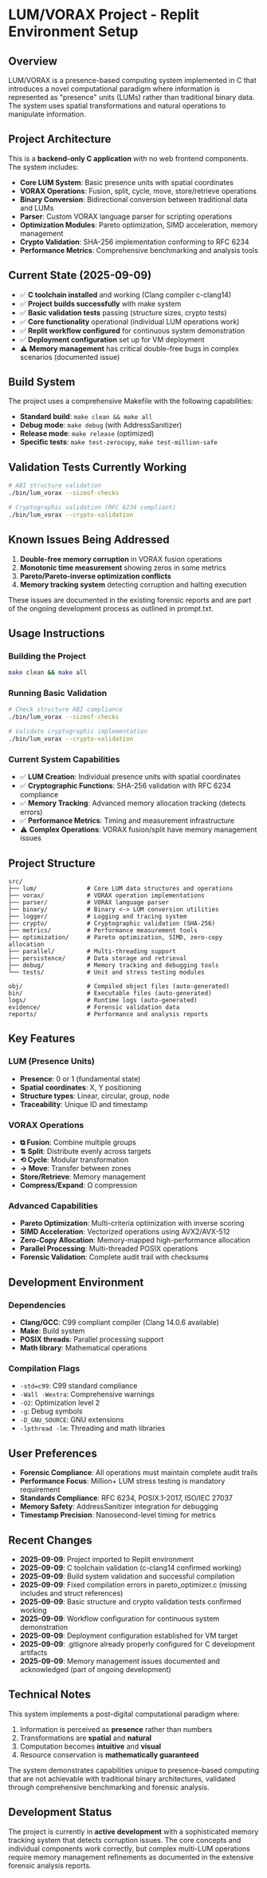 # LUM/VORAX Project - Replit Environment Setup

## Overview
LUM/VORAX is a presence-based computing system implemented in C that introduces a novel computational paradigm where information is represented as "presence" units (LUMs) rather than traditional binary data. The system uses spatial transformations and natural operations to manipulate information.

## Project Architecture
This is a **backend-only C application** with no web frontend components. The system includes:

- **Core LUM System**: Basic presence units with spatial coordinates
- **VORAX Operations**: Fusion, split, cycle, move, store/retrieve operations 
- **Binary Conversion**: Bidirectional conversion between traditional data and LUMs
- **Parser**: Custom VORAX language parser for scripting operations
- **Optimization Modules**: Pareto optimization, SIMD acceleration, memory management
- **Crypto Validation**: SHA-256 implementation conforming to RFC 6234
- **Performance Metrics**: Comprehensive benchmarking and analysis tools

## Current State (2025-09-09)
- ✅ **C toolchain installed** and working (Clang compiler c-clang14)
- ✅ **Project builds successfully** with make system
- ✅ **Basic validation tests** passing (structure sizes, crypto tests)  
- ✅ **Core functionality** operational (individual LUM operations work)
- ✅ **Replit workflow configured** for continuous system demonstration
- ✅ **Deployment configuration** set up for VM deployment
- ⚠️ **Memory management** has critical double-free bugs in complex scenarios (documented issue)

## Build System
The project uses a comprehensive Makefile with the following capabilities:
- **Standard build**: `make clean && make all`
- **Debug mode**: `make debug` (with AddressSanitizer)
- **Release mode**: `make release` (optimized)
- **Specific tests**: `make test-zerocopy`, `make test-million-safe`

## Validation Tests Currently Working
```bash
# ABI structure validation
./bin/lum_vorax --sizeof-checks

# Cryptographic validation (RFC 6234 compliant)
./bin/lum_vorax --crypto-validation
```

## Known Issues Being Addressed
1. **Double-free memory corruption** in VORAX fusion operations
2. **Monotonic time measurement** showing zeros in some metrics
3. **Pareto/Pareto-inverse optimization conflicts** 
4. **Memory tracking system** detecting corruption and halting execution

These issues are documented in the existing forensic reports and are part of the ongoing development process as outlined in prompt.txt.

## Usage Instructions

### Building the Project
```bash
make clean && make all
```

### Running Basic Validation
```bash
# Check structure ABI compliance
./bin/lum_vorax --sizeof-checks

# Validate cryptographic implementation  
./bin/lum_vorax --crypto-validation
```

### Current System Capabilities
- ✅ **LUM Creation**: Individual presence units with spatial coordinates
- ✅ **Cryptographic Functions**: SHA-256 validation with RFC 6234 compliance
- ✅ **Memory Tracking**: Advanced memory allocation tracking (detects errors)
- ✅ **Performance Metrics**: Timing and measurement infrastructure
- ⚠️ **Complex Operations**: VORAX fusion/split have memory management issues

## Project Structure
```
src/
├── lum/              # Core LUM data structures and operations
├── vorax/            # VORAX operation implementations  
├── parser/           # VORAX language parser
├── binary/           # Binary <-> LUM conversion utilities
├── logger/           # Logging and tracing system
├── crypto/           # Cryptographic validation (SHA-256)
├── metrics/          # Performance measurement tools
├── optimization/     # Pareto optimization, SIMD, zero-copy allocation
├── parallel/         # Multi-threading support
├── persistence/      # Data storage and retrieval
├── debug/            # Memory tracking and debugging tools
└── tests/            # Unit and stress testing modules

obj/                  # Compiled object files (auto-generated)
bin/                  # Executable files (auto-generated)  
logs/                 # Runtime logs (auto-generated)
evidence/             # Forensic validation data
reports/              # Performance and analysis reports
```

## Key Features

### LUM (Presence Units)
- **Presence**: 0 or 1 (fundamental state)
- **Spatial coordinates**: X, Y positioning
- **Structure types**: Linear, circular, group, node
- **Traceability**: Unique ID and timestamp

### VORAX Operations
- **⧉ Fusion**: Combine multiple groups
- **⇅ Split**: Distribute evenly across targets
- **⟲ Cycle**: Modular transformation
- **→ Move**: Transfer between zones
- **Store/Retrieve**: Memory management
- **Compress/Expand**: Ω compression

### Advanced Capabilities
- **Pareto Optimization**: Multi-criteria optimization with inverse scoring
- **SIMD Acceleration**: Vectorized operations using AVX2/AVX-512
- **Zero-Copy Allocation**: Memory-mapped high-performance allocation
- **Parallel Processing**: Multi-threaded POSIX operations
- **Forensic Validation**: Complete audit trail with checksums

## Development Environment

### Dependencies
- **Clang/GCC**: C99 compliant compiler (Clang 14.0.6 available)
- **Make**: Build system
- **POSIX threads**: Parallel processing support
- **Math library**: Mathematical operations

### Compilation Flags
- `-std=c99`: C99 standard compliance
- `-Wall -Wextra`: Comprehensive warnings
- `-O2`: Optimization level 2
- `-g`: Debug symbols
- `-D_GNU_SOURCE`: GNU extensions
- `-lpthread -lm`: Threading and math libraries

## User Preferences
- **Forensic Compliance**: All operations must maintain complete audit trails
- **Performance Focus**: Million+ LUM stress testing is mandatory requirement
- **Standards Compliance**: RFC 6234, POSIX.1-2017, ISO/IEC 27037
- **Memory Safety**: AddressSanitizer integration for debugging
- **Timestamp Precision**: Nanosecond-level timing for metrics

## Recent Changes
- **2025-09-09**: Project imported to Replit environment
- **2025-09-09**: C toolchain validation (c-clang14 confirmed working)
- **2025-09-09**: Build system validation and successful compilation
- **2025-09-09**: Fixed compilation errors in pareto_optimizer.c (missing includes and struct references)
- **2025-09-09**: Basic structure and crypto validation tests confirmed working
- **2025-09-09**: Workflow configuration for continuous system demonstration
- **2025-09-09**: Deployment configuration established for VM target
- **2025-09-09**: .gitignore already properly configured for C development artifacts
- **2025-09-09**: Memory management issues documented and acknowledged (part of ongoing development)

## Technical Notes
This system implements a post-digital computational paradigm where:
1. Information is perceived as **presence** rather than numbers
2. Transformations are **spatial** and **natural**
3. Computation becomes **intuitive** and **visual**  
4. Resource conservation is **mathematically guaranteed**

The system demonstrates capabilities unique to presence-based computing that are not achievable with traditional binary architectures, validated through comprehensive benchmarking and forensic analysis.

## Development Status
The project is currently in **active development** with a sophisticated memory tracking system that detects corruption issues. The core concepts and individual components work correctly, but complex multi-LUM operations require memory management refinements as documented in the extensive forensic analysis reports.
